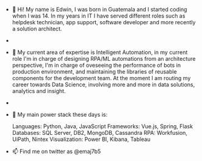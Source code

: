 - 👋 Hi! My name is Edwin, I was born in Guatemala and I started coding when I was 14. In my years in IT I have served different roles such as helpdesk technician, app support, software developer and more recently a solution architect.
- 
- 👀 My current area of expertise is Intelligent Automation, in my current role I'm in charge of designing RPA/ML automations from an architecture perspective, I'm in charge of oveseeing the performance of bots in production environment, and maintaining the libraries of reusable components for the development team. At the moment I am routing my career towards Data Science, involving more and more in data solutions, analytics and insight.
- 
- 🌱 My main power stack these days is:

    Languages: Python, Java, JavaScript
    Frameworks: Vue.js, Spring, Flask
    Databases: SQL Server, DB2, MongoDB, Cassandra
    RPA: Workfusion, UiPath, Nintex
    Visualization: Power BI, Kibana, Tableau

<!-- - 💞️ I’m looking to collaborate on ...-->
- 📫 Find me on twitter as @emaj7b5

<!---
bluegoldengoldfish/bluegoldengoldfish is a ✨ special ✨ repository because its `README.md` (this file) appears on your GitHub profile.
You can click the Preview link to take a look at your changes.
--->
